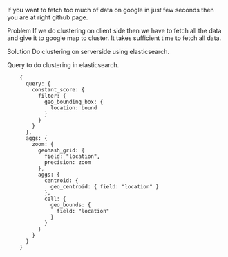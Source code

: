 If you want to fetch too much of data on google in just few seconds then you are at right github page.

Problem
If we do clustering on client side then we have to fetch all the data and give it to google map to cluster.
It takes sufficient time to fetch all data.

Solution
Do clustering on serverside using elasticsearch.

Query to do clustering in elasticsearch.

        {
          query: {
            constant_score: {
              filter: {
                geo_bounding_box: {
                  location: bound
                }
              }
            }
          },
          aggs: {
            zoom: {
              geohash_grid: {
                field: "location",
                precision: zoom
              },
              aggs: {
                centroid: {
                  geo_centroid: { field: "location" }
                },
                cell: {
                  geo_bounds: {
                    field: "location"
                  }
                }
              }
            }
          }
        }
